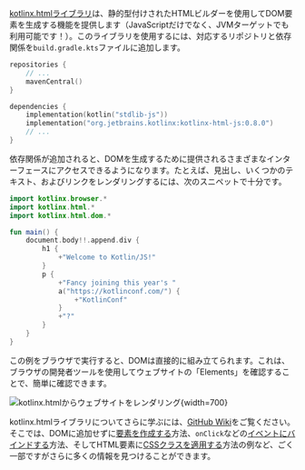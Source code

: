 [//]: # (title: 型安全なHTML DSL)

[kotlinx.htmlライブラリ](https://www.github.com/kotlin/kotlinx.html)は、静的型付けされたHTMLビルダーを使用してDOM要素を生成する機能を提供します（JavaScriptだけでなく、JVMターゲットでも利用可能です！）。このライブラリを使用するには、対応するリポジトリと依存関係を`build.gradle.kts`ファイルに追加します。

```kotlin
repositories {
    // ...
    mavenCentral()
}

dependencies {
    implementation(kotlin("stdlib-js"))
    implementation("org.jetbrains.kotlinx:kotlinx-html-js:0.8.0")
    // ...
}
```

依存関係が追加されると、DOMを生成するために提供されるさまざまなインターフェースにアクセスできるようになります。たとえば、見出し、いくつかのテキスト、およびリンクをレンダリングするには、次のスニペットで十分です。

```kotlin
import kotlinx.browser.*
import kotlinx.html.*
import kotlinx.html.dom.*

fun main() {
    document.body!!.append.div {
        h1 {
            +"Welcome to Kotlin/JS!"
        }
        p {
            +"Fancy joining this year's "
            a("https://kotlinconf.com/") {
                +"KotlinConf"
            }
            +"?"
        }
    }
}
```

この例をブラウザで実行すると、DOMは直接的に組み立てられます。これは、ブラウザの開発者ツールを使用してウェブサイトの「Elements」を確認することで、簡単に確認できます。

![kotlinx.htmlからウェブサイトをレンダリング](rendering-example.png){width=700}

kotlinx.htmlライブラリについてさらに学ぶには、[GitHub Wiki](https://github.com/Kotlin/kotlinx.html/wiki/Getting-started)をご覧ください。そこでは、DOMに追加せずに[要素を作成する](https://github.com/Kotlin/kotlinx.html/wiki/DOM-trees)方法、`onClick`などの[イベントにバインドする](https://github.com/Kotlin/kotlinx.html/wiki/Events)方法、そしてHTML要素に[CSSクラスを適用する](https://github.com/Kotlin/kotlinx.html/wiki/Elements-CSS-classes)方法の例など、ごく一部ですがさらに多くの情報を見つけることができます。